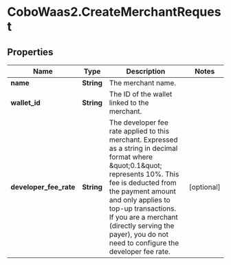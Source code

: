 # CoboWaas2.CreateMerchantRequest

## Properties

Name | Type | Description | Notes
------------ | ------------- | ------------- | -------------
**name** | **String** | The merchant name. | 
**wallet_id** | **String** | The ID of the wallet linked to the merchant. | 
**developer_fee_rate** | **String** | The developer fee rate applied to this merchant. Expressed as a string in decimal format where \&quot;0.1\&quot; represents 10%. This fee is deducted from the payment amount and only applies to top-up transactions. If you are a merchant (directly serving the payer), you do not need to configure the developer fee rate. | [optional] 


